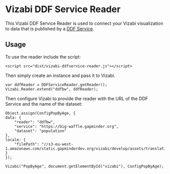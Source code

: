 # Vizabi DDF Service Reader

This Vizabi DDF Service Reader is used to connect your Vizabi visualization to data that is published by a [DDF Service](https://github.com/Gapminder/big-waffle/blob/master/SERVICE_SPEC.md).  

## Usage

To use the reader include the script:

    <script src="dist/vizabi-ddfservice-reader.js"></script>

Then simply create an instance and pass it to Vizabi. 

    var ddfReader = DDFServiceReader.getReader();
    Vizabi.Reader.extend("ddfbw", ddfReader);

Then configure Vizabi to provide the reader with the URL of the DDF Service and the name of the dataset:

    Object.assign(ConfigPopByAge, {
    data: {
        "reader": "ddfbw",
        "service": "https://big-waffle.gapminder.org",
        "dataset": "population"
    },
    locale: {
        "filePath": "//s3-eu-west-1.amazonaws.com/static.gapminderdev.org/vizabi/develop/assets/translation/"
    }
    });

    Vizabi("PopByAge", document.getElementById("vizabi"), ConfigPopByAge);
